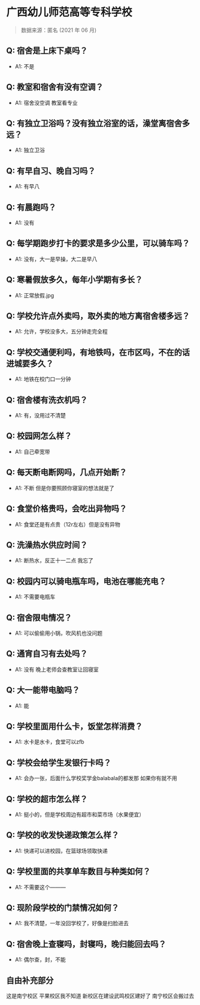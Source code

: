 # 广西幼儿师范高等专科学校

> 数据来源：匿名 (2021 年 06 月)

## Q: 宿舍是上床下桌吗？

- A1: 不是

## Q: 教室和宿舍有没有空调？

- A1: 宿舍没空调 教室看专业

## Q: 有独立卫浴吗？没有独立浴室的话，澡堂离宿舍多远？

- A1: 独立卫浴

## Q: 有早自习、晚自习吗？

- A1: 有早八

## Q: 有晨跑吗？

- A1: 没有

## Q: 每学期跑步打卡的要求是多少公里，可以骑车吗？

- A1: 没有，大一是早操，大二是早八

## Q: 寒暑假放多久，每年小学期有多长？

- A1: 正常放假.jpg

## Q: 学校允许点外卖吗，取外卖的地方离宿舍楼多远？

- A1: 允许，学校没多大，五分钟走完全程

## Q: 学校交通便利吗，有地铁吗，在市区吗，不在的话进城要多久？

- A1: 地铁在校门口一分钟

## Q: 宿舍楼有洗衣机吗？

- A1: 有，没用过不清楚

## Q: 校园网怎么样？

- A1: 自己牵宽带

## Q: 每天断电断网吗，几点开始断？

- A1: 不断 但是你要照顾你寝室的想法就是了

## Q: 食堂价格贵吗，会吃出异物吗？

- A1: 食堂还是有点贵（12r左右）但是没有异物

## Q: 洗澡热水供应时间？

- A1: 断热水，反正十一二点 我忘了

## Q: 校园内可以骑电瓶车吗，电池在哪能充电？

- A1: 不需要电瓶车

## Q: 宿舍限电情况？

- A1: 可以偷偷用小锅，吹风机也没问题

## Q: 通宵自习有去处吗？

- A1: 没有 晚上老师会查教室让回寝室

## Q: 大一能带电脑吗？

- A1: 能

## Q: 学校里面用什么卡，饭堂怎样消费？

- A1: 水卡是水卡，食堂可以zfb

## Q: 学校会给学生发银行卡吗？

- A1: 会办一张，后面什么学校奖学金balabala的都发那 如果你有就不用

## Q: 学校的超市怎么样？

- A1: 挺小的，但是学校周边有超市和菜市场（水果便宜）

## Q: 学校的收发快递政策怎么样？

- A1: 快递可以进校园，在篮球场领取快递

## Q: 学校里面的共享单车数目与种类如何？

- A1: 不需要这个———

## Q: 现阶段学校的门禁情况如何？

- A1: 我不清楚，一年没回学校了，好像是扫脸进去

## Q: 宿舍晚上查寝吗，封寝吗，晚归能回去吗？

- A1: 偶尔查，封，不能

## 自由补充部分

这是南宁校区 平果校区我不知道 新校区在建设武鸣校区建好了 南宁校区会搬过去
